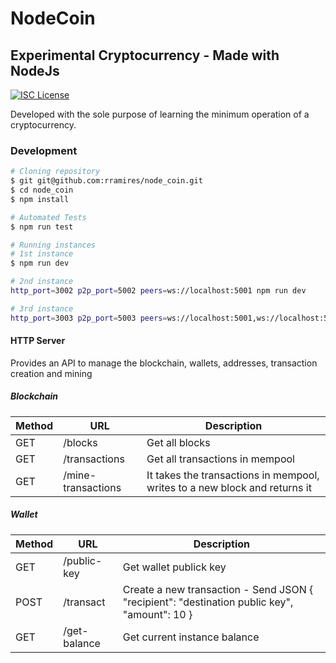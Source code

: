 # NodeCoin
## Experimental Cryptocurrency - Made with NodeJs

[![ISC License](http://img.shields.io/badge/license-ISC-blue.svg)](http://copyfree.org)

Developed with the sole purpose of learning the minimum operation of a cryptocurrency.


### Development

```sh
# Cloning repository
$ git git@github.com:rramires/node_coin.git
$ cd node_coin
$ npm install

# Automated Tests
$ npm run test

# Running instances
# 1st instance
$ npm run dev

# 2nd instance
http_port=3002 p2p_port=5002 peers=ws://localhost:5001 npm run dev

# 3rd instance
http_port=3003 p2p_port=5003 peers=ws://localhost:5001,ws://localhost:5002 npm run dev

```
#### HTTP Server
Provides an API to manage the blockchain, wallets, addresses, transaction creation and mining

##### Blockchain

|Method|URL|Description|
|------|---|-----------|
|GET|/blocks|Get all blocks|
|GET|/transactions|Get all transactions in mempool|
|GET|/mine-transactions|It takes the transactions in mempool, writes to a new block and returns it|

##### Wallet

|Method|URL|Description|
|------|---|-----------|
|GET|/public-key|Get wallet publick key|
|POST|/transact|Create a new transaction - Send JSON { "recipient": "destination public key", "amount": 10 }|
|GET|/get-balance|Get current instance balance|

